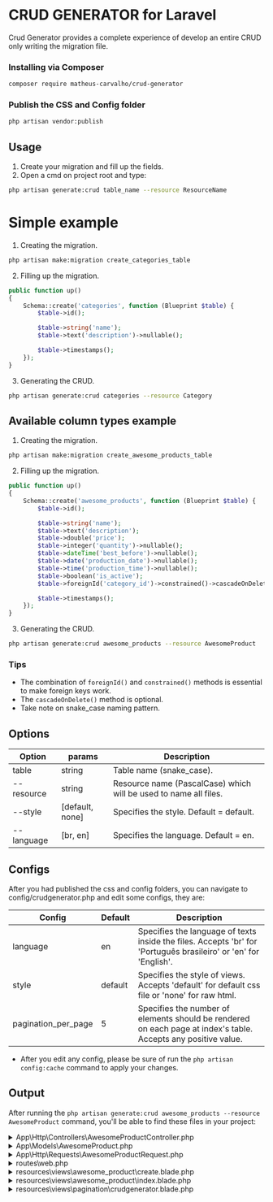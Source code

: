 # CRUD GENERATOR for Laravel
Crud Generator provides a complete experience of develop an entire CRUD only writing the migration file.

### Installing via Composer

```bash
composer require matheus-carvalho/crud-generator
```

### Publish the CSS and Config folder
```bash
php artisan vendor:publish
```

## Usage
1. Create your migration and fill up the fields.
2. Open a cmd on project root and type:
```bash
php artisan generate:crud table_name --resource ResourceName
```

# Simple example
1. Creating the migration.
```bash 
php artisan make:migration create_categories_table
```

2. Filling up the migration.
```php
public function up()
{
    Schema::create('categories', function (Blueprint $table) {
        $table->id();

        $table->string('name');
        $table->text('description')->nullable();

        $table->timestamps();
    });
}
```

3. Generating the CRUD.
```bash
php artisan generate:crud categories --resource Category
```

## Available column types example
1. Creating the migration.
```bash 
php artisan make:migration create_awesome_products_table
```

2. Filling up the migration.
```php
public function up()
{
    Schema::create('awesome_products', function (Blueprint $table) {
        $table->id();

        $table->string('name');
        $table->text('description');
        $table->double('price');
        $table->integer('quantity')->nullable();
        $table->dateTime('best_before')->nullable();
        $table->date('production_date')->nullable();
        $table->time('production_time')->nullable();
        $table->boolean('is_active');
        $table->foreignId('category_id')->constrained()->cascadeOnDelete();

        $table->timestamps();
    });
}
```

3. Generating the CRUD.
```bash
php artisan generate:crud awesome_products --resource AwesomeProduct
```

### Tips

- The combination of `foreignId()` and `constrained()` methods is essential to make foreign keys work.
- The `cascadeOnDelete()` method is optional.
- Take note on snake_case naming pattern.

## Options

| Option     | params          | Description                                                      |
|------------|-----------------|------------------------------------------------------------------|
| table      | string          | Table name (snake_case).                                         |
| --resource | string          | Resource name (PascalCase) which will be used to name all files. |
| --style    | [default, none] | Specifies the style. Default = default.                          |
| --language | [br, en]        | Specifies the language. Default = en.                            |

## Configs

After you had published the css and config folders, you can navigate to config/crudgenerator.php and edit some configs, they are:

| Config              | Default | Description                                                                                                      |
|---------------------|---------|------------------------------------------------------------------------------------------------------------------|
| language            | en      | Specifies the language of texts inside the files. Accepts 'br' for 'Português brasileiro' or 'en' for 'English'. |
| style               | default | Specifies the style of views. Accepts 'default' for default css file or 'none' for raw html.                     |
| pagination_per_page | 5       | Specifies the number of elements should be rendered on each page at index's table. Accepts any positive value.   |

- After you edit any config, please be sure of run the `php artisan config:cache`
command to apply your changes.

## Output

After running the `php artisan generate:crud awesome_products --resource AwesomeProduct` command, you'll be able to find these files in your project:

<details>
<summary> App\Http\Controllers\AwesomeProductController.php </summary>

```php
<?php

namespace App\Http\Controllers;

use App\Http\Requests\AwesomeProductRequest;
use Illuminate\Http\RedirectResponse;
use Illuminate\View\View;
use App\Models\AwesomeProduct;
use App\Models\Category;

class AwesomeProductController extends Controller
{
	public function index(): View
	{
		$perPage = 5;
		$items = AwesomeProduct::paginate($perPage);
		return view('awesome_product.index', compact('items'));
	}

	public function create(): View
	{
		$categoryList = Category::all();
		return view('awesome_product.create', compact('categoryList'));
	}

	public function edit($id): View
	{
		$item = AwesomeProduct::find($id);
		$categoryList = Category::all();
		return view('awesome_product.create', compact('categoryList', 'item'));
	}

	public function store(AwesomeProductRequest $request): RedirectResponse
	{
		$data = $request->validated();
		$insert = AwesomeProduct::create($data);
		if (!$insert) {
			return redirect()->back()->with('error', 'Error inserting AwesomeProduct');
		}

		return redirect()->route('indexAwesomeProduct')->with('message', 'AwesomeProduct inserted successfully');
	}

	public function update(AwesomeProductRequest $request, int $id): RedirectResponse
	{
		$data = $request->validated();

		$item = AwesomeProduct::find($id);
		$update = $item->update($data);
		if (!$update) {
			return redirect()->back();
		}

		return redirect()->route('indexAwesomeProduct');
	}

	public function destroy(int $id): RedirectResponse
	{
		$item = AwesomeProduct::find($id);
		$delete = $item->delete();
		if (!$delete) {
			return redirect()->back()->with('error', 'Error deleting AwesomeProduct');
		}

		return redirect()->route('indexAwesomeProduct')->with('message', 'AwesomeProduct deleted successfully');
	}
}
```

</details>

<details>
<summary> App\Models\AwesomeProduct.php </summary>

```php
<?php

namespace App\Models;

use Illuminate\Database\Eloquent\Model;
use Illuminate\Database\Eloquent\Relations\BelongsTo;

/**
 * @method static find($id)
 * @method static create(array $data)
 * @method static paginate(int $perPage)
 */
class AwesomeProduct extends Model
{
	protected $table = 'awesome_products';

	protected $fillable = [
		'name',
		'description',
		'price',
		'quantity',
		'best_before',
		'production_date',
		'production_time',
		'is_active',
		'category_id'
	];

	public static $notNullableBooleans = [
		'is_active'
	];

	public function Category(): BelongsTo
	{
		return $this->belongsTo('App\Models\Category', 'category_id', 'id');
	}
}
```

</details>

<details>
<summary> App\Http\Requests\AwesomeProductRequest.php </summary>

```php
<?php

namespace App\Http\Requests;

use App\Models\AwesomeProduct;
use Illuminate\Foundation\Http\FormRequest;

class AwesomeProductRequest extends FormRequest
{
	/**
	 * Determine if the user is authorized to make this request.
	 *
	 * @return bool
	 */
	public function authorize(): bool
	{
		return true;
	}

	public function validationData(): array
	{
		$data = parent::validationData();

		foreach (AwesomeProduct::$notNullableBooleans as $notNullableBoolean) {
			$data[$notNullableBoolean] = $data[$notNullableBoolean] ?? false;
		}

		return $data;
	}

	/**
	 * Get the validation rules that apply to the request.
	 *
	 * @return array
	 */
	public function rules(): array
	{
		return [
			'name' => 'required',
			'description' => 'required',
			'price' => 'required',
			'is_active' => 'required',
			'quantity' => 'nullable',
			'best_before' => 'nullable',
			'production_date' => 'nullable',
			'production_time' => 'nullable',
			'category_id' => 'required|integer|min:1'
		];
	}

	public function messages(): array
	{
		return [
			'required' => 'The :attribute field is required.',
			'min' => 'You must select the :attribute.'
		];
	}
}
```

</details>

<details>
<summary> routes\web.php </summary>

```php
[...]
use App\Http\Controllers\AwesomeProductController;
[...]
Route::get('/awesome-products', [AwesomeProductController::class, 'index'])->name('awesome_products.index');
Route::get('/awesome-products/create', [AwesomeProductController::class, 'create'])->name('awesome_products.create');
Route::get('/awesome-products/edit/{id}', [AwesomeProductController::class, 'edit'])->name('awesome_products.edit');
Route::post('/awesome-products', [AwesomeProductController::class, 'store'])->name('awesome_products.store');
Route::put('/awesome-products/{id}', [AwesomeProductController::class, 'update'])->name('awesome_products.update');
Route::delete('/awesome-products/{id}', [AwesomeProductController::class, 'destroy'])->name('awesome_products.delete');
```

</details>

<details>
<summary> resources\views\awesome_product\create.blade.php </summary>

```php
<link href="{{asset('css/crudgenerator/default.css')}}" rel='stylesheet'>

<title>Create AwesomeProduct</title>

<div class="container">
	<div class="mt-20">
		<ul class="breadcrumb">
			<li><a href="{{ route('awesome_products.index') }}">AwesomeProduct</a></li>
			<li class='active'>Create AwesomeProduct</li>
		</ul>
	</div>
	<form method="post" 
		@if(isset($item))
			action="{{ route('awesome_products.update', $item->id) }}">
			{!! method_field('PUT') !!}
		@else
			action="{{ route('awesome_products.store') }}">
		@endif
		{!! csrf_field() !!}
		<div class="form-group">
			<label for="name">Name</label>
			<input class="form-control" id="name" name="name" value="{{isset($item) ? $item->name : old('name')}}" type="text">
			@error('name')
				<div class="alert alert-danger">{{ $message }}</div>
			@enderror
		</div>
		<div class="form-group">
			<label for="description">Description</label>
			<textarea class="form-control" id="description" name="description">{{isset($item) ? $item->description : old('description')}}</textarea>
			@error('description')
				<div class="alert alert-danger">{{ $message }}</div>
			@enderror
		</div>
		<div class="form-group">
			<label for="price">Price</label>
			<input class="form-control" id="price" name="price" value="{{isset($item) ? $item->price : old('price')}}" type="number" step="0.01">
			@error('price')
				<div class="alert alert-danger">{{ $message }}</div>
			@enderror
		</div>
		<div class="form-group">
			<label for="quantity">Quantity</label>
			<input class="form-control" id="quantity" name="quantity" value="{{isset($item) ? $item->quantity : old('quantity')}}" type="number">
			@error('quantity')
				<div class="alert alert-danger">{{ $message }}</div>
			@enderror
		</div>
		<div class="form-group">
			<label for="best_before">Best before</label>
			<input class="form-control" id="best_before" name="best_before" value="{{isset($item) ? str_replace(' ', 'T', $item->best_before) : old('best_before')}}" type="datetime-local">
			@error('best_before')
				<div class="alert alert-danger">{{ $message }}</div>
			@enderror
		</div>
		<div class="form-group">
			<label for="production_date">Production date</label>
			<input class="form-control" id="production_date" name="production_date" value="{{isset($item) ? $item->production_date : old('production_date')}}" type="date">
			@error('production_date')
				<div class="alert alert-danger">{{ $message }}</div>
			@enderror
		</div>
		<div class="form-group">
			<label for="production_time">Production time</label>
			<input class="form-control" id="production_time" name="production_time" value="{{isset($item) ? $item->production_time : old('production_time')}}" type="time">
			@error('production_time')
				<div class="alert alert-danger">{{ $message }}</div>
			@enderror
		</div>
		<div class="form-group">
			<label for="is_active">Is active</label>
			<input class="form-check-input" id="is_active" name="is_active" type="checkbox" value="true"
				@if(isset($item) && $item->is_active)
					checked
				@endif
			>
			@error('is_active')
				<div class="alert alert-danger">{{ $message }}</div>
			@enderror
		</div>
		<div class="form-group">
			<label for="category_id">Category</label>
			
			<select name="category_id" id="category_id" class="form-control">
				<option value="0">Select the Category</option>
				@foreach($categoryList as $category)
					<option value="{{$category->id}}"
						@if((isset($item) && $category->id == $item->category_id)||$category->id == old('category_id')) selected @endif
					>
						{{$category->name}}
					</option>
				@endforeach
			</select>
			@error('category_id')
				<div class="alert alert-danger">{{ $message }}</div>
			@enderror
		</div>

		<button class="btn btn-success">Save</button>
	</form>
</div>
```

</details>

<details>
<summary> resources\views\awesome_product\index.blade.php </summary>

```php
<link href="{{asset('css/crudgenerator/default.css')}}" rel='stylesheet'>

<title>AwesomeProduct</title>

<div class="container">
	<div class="row justify-content-around align-items-center mt-20">
		<div>
			<p class="list-header">AwesomeProduct List</p>
		</div>
		<div>
			<a href="{{route('awesome_products.create')}}" class="btn btn-success">New &#10004;</a>
		</div>
	</div>
	<div class="row">

	@if (session('message'))
		<div class='alert alert-success w-100'>
			{{ session('message') }}
		</div>
	@endif
	</div>

	<div class="row overflow-auto">
		<table class="list-table table-stripped mt-20 w-100">
			<thead>
				<tr>
					<th>Name</th>
					<th>Description</th>
					<th>Price</th>
					<th>Quantity</th>
					<th>Best before</th>
					<th>Production date</th>
					<th>Production time</th>
					<th>Is active</th>
					<th>Category</th>
					<th>Actions</th>
				</tr>
			</thead>
			<tbody>
			@forelse ($items as $item)
				<tr>
					<td>{{$item->name}}</td>
					<td>{{$item->description}}</td>
					<td>{{$item->price}}</td>
					<td>{{$item->quantity}}</td>
					<td>{{$item->best_before}}</td>
					<td>{{$item->production_date}}</td>
					<td>{{$item->production_time}}</td>
					<td>{{$item->is_active}}</td>
					<td>{{$item->Category->name}}</td>
					<td class="row justify-content-start align-items-center">
						<div class="action-button">
							<a href="{{route('awesome_products.edit', $item->id)}}" class="btn btn-warning" title="Edit"> &#9998; </a>
						</div>
						<div class="action-button">
							<form title="Delete" method="post" action="{{route('awesome_products.delete', $item->id)}}">
								{!! method_field('DELETE') !!} {!! csrf_field() !!}
								<button class="btn btn-danger"> &times; </button>
							</form>
						</div>
					</td>
				</tr>
			@empty <tr> <td colspan="100%">No AwesomeProduct found!</td> </tr>
			@endforelse
			</tbody>
		</table>
		{{$items->links('pagination.crudgenerator')}}
	</div>
</div>
```

</details>

<details>
<summary> resources\views\pagination\crudgenerator.blade.php </summary>

```php
@if ($paginator->hasPages())
	<ul class="pager w-100">
		@if ($paginator->onFirstPage())
			<li class="disabled"><span>← Previous</span></li>
		@else
			<li><a href="{{ $paginator->previousPageUrl() }}" rel="prev">← Previous</a></li>
		@endif

		@foreach ($elements as $element)
			@if (is_string($element))
				<li class="disabled"><span>{{ $element }}</span></li>
			@endif

			@if (is_array($element))
				@foreach ($element as $page => $url)
					@if ($page == $paginator->currentPage())
						<li class="active my-active"><span>{{ $page }}</span></li>
					@else
						<li><a href="{{ $url }}">{{ $page }}</a></li>
					@endif
				@endforeach
			@endif
		@endforeach

		@if ($paginator->hasMorePages())
			<li><a href="{{ $paginator->nextPageUrl() }}" rel="next">Next →</a></li>
		@else
			<li class="disabled"><span>Next →</span></li>
		@endif
	</ul>
	<small class="pager-info">Showing {{$paginator->firstItem()}} to {{$paginator->lastItem()}} of {{$paginator->total()}} results</small>
@endif
```

</details>
